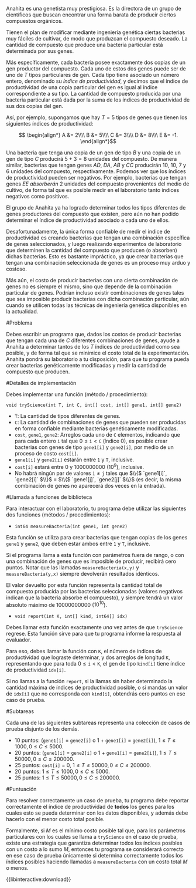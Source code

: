 Anahita es una genetista muy prestigiosa. Es la directora de un grupo de científicos que buscan encontrar una forma barata de producir ciertos compuestos orgánicos.

Tienen el plan de modificar mediante ingeniería genética ciertas bacterias muy fáciles de cultivar, de modo que produzcan el compuesto deseado.
La cantidad de compuesto que produce una bacteria particular está determinada por sus genes.

Más específicamente, cada bacteria posee exactamente dos copias de un gen productor del compuesto.
Cada uno de estos dos genes puede ser de uno de $T$ tipos particulares de gen.
Cada tipo tiene asociado un número entero, denominado su _índice de productividad_, y decimos que el índice de productividad de una copia particular del gen es igual al índice correspondiente a su tipo.
La cantidad de compuesto producida por una bacteria particular está dada por la suma de los índices de productividad de sus dos copias del gen.

Así, por ejemplo, supongamos que hay $T=5$ tipos de genes que tienen los siguientes índices de productividad:

$$
\begin{align*}
A &= 2\\\\
B &= 5\\\\
C &= 3\\\\
D &= 8\\\\
E &= -1.
\end{align*}$$ 

Una bacteria que tenga una copia de un gen de tipo $B$ y una copia de un gen de tipo $C$ producirá $5 + 3 = 8$ unidades del compuesto.
De manera similar, bacterias que tengan genes $AD$, $DA$, $AB$ y $CC$ producirán $10$, $10$, $7$ y $6$ unidades del compuesto, respectivamente.
Podemos ver que los índices de productividad pueden ser negativos. Por ejemplo, bacterias que tengan genes $EE$ _absorberán_ 2 unidades del compuesto provenientes del medio de cultivo,
de forma tal que es posible medir en el laboratorio tanto índices negativos como positivos.

El grupo de Anahita ya ha logrado determinar todos los tipos diferentes de genes productores del compuesto que existen, pero aún no han podido determinar el índice de productividad asociado a cada uno de ellos.

Desafortunadamente, la única forma confiable de medir el índice de productividad es creando bacterias que tengan una combinación específica de genes seleccionados, y luego
realizando experimentos de laboratorio que determinen la cantidad del compuesto que producen (o absorben) dichas bacterias. Esto es bastante impráctico, ya que crear bacterias que tengan
una combinación seleccionada de genes es un proceso muy arduo y costoso.

Más aún, el costo de producir bacterias con una cierta combinación de genes no es siempre el mismo, sino que depende de la combinación particular de genes.
Podrían incluso existir combinaciones de genes tales que sea imposible producir bacterias con dicha combinación particular, aún cuando se utilicen todas las técnicas de ingeniería genética disponibles en la actualidad.

#Problema

Debes escribir un programa que, dados los costos de producir bacterias que tengan cada una de $C$ diferentes combinaciones de genes,
ayude a Anahita a determinar tantos de los $T$ índices de productividad como sea posible, y de forma tal que se minimice el costo total de la experimentación.
Anahita pondrá su laboratorio a tu disposición, para que tu programa pueda crear bacterias genéticamente modificadas y medir la cantidad de compuesto que producen.

#Detalles de implementación

Debes implementar una función (método / procedimiento):

`void tryScience(int T, int C, int[] cost, int[] gene1, int[] gene2)`

* `T`: La cantidad de tipos diferentes de genes.
* `C`: La cantidad de combinaciones de genes que pueden ser producidas en forma confiable mediante bacterias genéticamente modificadas.
* `cost`, `gene1`, `gene2`: Arreglos cada uno de `C` elementos, indicando que para cada entero $\mathtt{i}$ tal que $0 \leq \mathtt{i} < \mathtt{C}$ (índice 0),
es posible crear bacterias con genes de tipo `gene1[i]` y `gene2[i]`,
por medio de un proceso de costo `cost[i]`.
* `gene1[i]` y `gene2[i]` estarán entre `1` y `T`, inclusive.
* `cost[i]` estará entre $0$ y $1000000000$ ($10^9$), inclusive.
* No habrá ningún par de valores $\mathtt{i} \neq \mathtt{j}$ tales que $\\{$ `gene1[i]`, `gene2[i]` $\\}$ = $\\{$ `gene1[j]`, `gene2[j]` $\\}$ (es decir, la misma combinación de genes no aparecerá dos veces en la entrada).

#Llamada a funciones de biblioteca

Para interactuar con el laboratorio, tu programa debe utilizar las siguientes dos funciones (métodos / procedimientos):

* `int64 measureBacteria(int gene1, int gene2)`

Esta función se utiliza para crear bacterias que tengan copias de los genes `gene1` y `gene2`, que deben estar ambos entre `1` y `T`, inclusive. 

Si el programa llama a esta función con parámetros fuera de rango, o con una combinación de genes que es imposible de producir, recibirá cero puntos. Notar que las llamadas `measureBacteria(x,y)` y `measureBacteria(y,x)` siempre devolverán resultados idénticos.

El valor devuelto por esta función representa la cantidad total de compuesto producida por las bacterias seleccionadas (valores negativos indican que la bacteria absorbe el compuesto), y siempre tendrá un valor absoluto máximo de $10000000000$ ($10^{10}$).
            
* `void report(int K, int[] kind, int64[] idx)`

Debes llamar esta función exactamente *una* vez antes de que `tryScience` regrese. Esta función sirve para que tu programa informe la respuesta al evaluador.

Para eso, debes llamar la función con `K`, el número de índices de productividad que lograste determinar,
y dos arreglos de longitud `K`, representando que
para toda $0 \leq \mathtt{i} < \mathtt{K}$, el gen
de tipo `kind[i]` tiene índice de productividad
`idx[i]`.

Si no llamas a la función `report`, si la llamas
sin haber determinado la cantidad máxima de índices
de productividad posible, o si mandas un valor de
`idx[i]` que no corresponda con `kind[i]`, obtendrás
cero puntos en ese caso de prueba.

#Subtareas

Cada una de las siguientes subtareas representa
una colección de casos de prueba disjunto de
los demás.

* 10 puntos: (`gene1[i]` = `gene2[i]` o 1 + `gene1[i]` = `gene2[i]`),  $1 \leq T \leq 1000, 0 \leq C \leq 5000$.
* 20 puntos: (`gene1[i]` = `gene2[i]` o 1 + `gene1[i]` = `gene2[i]`), $1 \leq T \leq 50000, 0 \leq C \leq 200000$.
* 25 puntos: `cost[i]` = 0, $1 \leq T \leq 50000, 0 \leq C \leq 200000$.
* 20 puntos: $1 \leq T \leq 1000, 0 \leq C \leq 5000$.
* 25 puntos: $1 \leq T \leq 50000, 0 \leq C \leq 200000$.

#Puntuación

Para resolver correctamente un caso de prueba, tu programa debe reportar correctamente el índice de productividad de __todos__ los genes para los cuales esto se pueda determinar con los datos disponibles,
y además debe hacerlo con el menor costo total posible.

Formalmente, si $M$ es el mínimo costo posible tal que, para los parámetros particulares con los cuales se llama a `tryScience` en el caso de prueba, existe una estrategia
que garantiza determinar todos los índices posibles con un costo a lo sumo $M$, entonces tu programa se considerará correcto en ese caso de prueba únicamente si determina correctamente todos los índices posibles
haciendo llamadas a `measureBacteria` con un costo total $M$ o menos.

{{libinteractive:download}}
